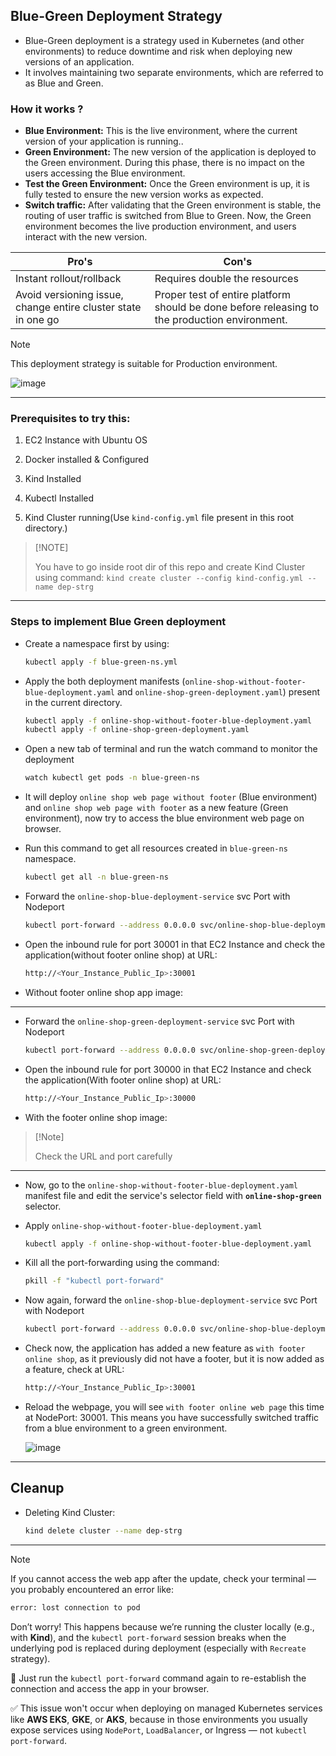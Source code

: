 ## Blue-Green Deployment Strategy

- Blue-Green deployment is a strategy used in Kubernetes (and other environments) to reduce downtime and risk when deploying new versions of an application.
- It involves maintaining two separate environments, which are referred to as Blue and Green.


### How it works ?

- <b>Blue Environment:</b> This is the live environment, where the current version of your application is running..
- <b>Green Environment:</b> The new version of the application is deployed to the Green environment. During this phase, there is no impact on the users accessing the Blue environment.
- <b>Test the Green Environment:</b> Once the Green environment is up, it is fully tested to ensure the new version works as expected.
- <b>Switch traffic:</b> After validating that the Green environment is stable, the routing of user traffic is switched from Blue to Green. Now, the Green environment becomes the live production environment, and users interact with the new version.

| Pro's    | Con's |
| -------- | ------- |
| Instant rollout/rollback | Requires double the resources    |
| Avoid versioning issue, change entire cluster state in one go | Proper test of entire platform should be done before releasing to the production environment. |

> [!Note]
>
> This deployment strategy is suitable for Production environment.

![image](https://github.com/user-attachments/assets/ad967289-f554-473b-ba67-4953e57270c2)

---

### Prerequisites to try this:

1. EC2 Instance with Ubuntu OS

2. Docker installed & Configured

3. Kind Installed

4. Kubectl Installed

5. Kind Cluster running(Use `kind-config.yml` file present in this root directory.)

>   [!NOTE]
> 
>   You have to go inside root dir of this repo and create Kind Cluster using command: `kind create cluster --config kind-config.yml --name dep-strg`

---

### Steps to implement Blue Green deployment

- Create a namespace first by using:

    ```bash
    kubectl apply -f blue-green-ns.yml
    ```

- Apply the both deployment manifests (`online-shop-without-footer-blue-deployment.yaml` and `online-shop-green-deployment.yaml`) present in the current directory.

    ```bash
    kubectl apply -f online-shop-without-footer-blue-deployment.yaml
    kubectl apply -f online-shop-green-deployment.yaml
    ```

- Open a new tab of terminal and run the watch command to monitor the deployment

    ```bash
    watch kubectl get pods -n blue-green-ns
    ```

- It will deploy `online shop web page without footer` (Blue environment) and `online shop web page with footer` as a new feature (Green environment), now try to access the blue environment web page on browser.

- Run this command to get all resources created in `blue-green-ns` namespace.

    ```bash
    kubectl get all -n blue-green-ns
    ```

- Forward the `online-shop-blue-deployment-service` svc Port with Nodeport

    ```bash
    kubectl port-forward --address 0.0.0.0 svc/online-shop-blue-deployment-service 30001:3001 -n blue-green-ns &
    ```

- Open the inbound rule for port 30001 in that EC2 Instance and check the application(without footer online shop) at URL:

    ```bash
    http://<Your_Instance_Public_Ip>:30001
    ```

- Without footer online shop app image:

---

- Forward the `online-shop-green-deployment-service` svc Port with Nodeport

    ```bash
    kubectl port-forward --address 0.0.0.0 svc/online-shop-green-deployment-service 30000:3000 -n blue-green-ns &
    ```

- Open the inbound rule for port 30000 in that EC2 Instance and check the application(With footer online shop) at URL:

    ```bash
    http://<Your_Instance_Public_Ip>:30000
    ```

- With the footer online shop image:

>   [!Note]
>
>   Check the URL and port carefully 

---

- Now, go to the `online-shop-without-footer-blue-deployment.yaml` manifest file and edit the service's selector field with **`online-shop-green`** selector.


- Apply `online-shop-without-footer-blue-deployment.yaml`

    ```bash
    kubectl apply -f online-shop-without-footer-blue-deployment.yaml
    ```
- Kill all the port-forwarding using the command:
    
    ```bash
    pkill -f "kubectl port-forward"
    ```

- Now again, forward the `online-shop-blue-deployment-service` svc Port with Nodeport

    ```bash
    kubectl port-forward --address 0.0.0.0 svc/online-shop-blue-deployment-service 30001:3001 -n blue-green-ns &
    ```

- Check now, the application has added a new feature as `with footer online shop`, as it previously did not have a footer, but it is now added as a feature, check at URL:

    ```bash
    http://<Your_Instance_Public_Ip>:30001
    ```

- Reload the webpage, you will see `with footer online web page` this time at NodePort: 30001. This means you have successfully switched traffic from a blue environment to a green environment.

    ![image](https://github.com/user-attachments/assets/7c400f73-adbe-4bc6-b54b-a87035611c2c)

---

## Cleanup

- Deleting Kind Cluster:

    ```bash
    kind delete cluster --name dep-strg
    ```

---

> [!Note]
>
> If you cannot access the web app after the update, check your terminal — you probably encountered an error like:
>
>   ```bash
>   error: lost connection to pod
>   ```
>
> Don’t worry! This happens because we’re running the cluster locally (e.g., with **Kind**), and the `kubectl port-forward` session breaks when the underlying pod is replaced during deployment (especially with `Recreate` strategy).
>
> 🔁 Just run the `kubectl port-forward` command again to re-establish the connection and access the app in your browser.
>
> ✅ This issue won't occur when deploying on managed Kubernetes services like **AWS EKS**, **GKE**, or **AKS**, because in those environments you usually expose services using `NodePort`, `LoadBalancer`, or Ingress — not `kubectl port-forward`.

